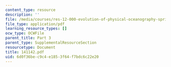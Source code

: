 ```yaml
---
content_type: resource
description: ''
file: /media/courses/res-12-000-evolution-of-physical-oceanography-spring-2007/6d0f36bec9c4e1853f64f7bdc6c22e20_141142.pdf
file_type: application/pdf
learning_resource_types: []
ocw_type: OCWFile
parent_title: Part 3
parent_type: SupplementalResourceSection
resourcetype: Document
title: 141142.pdf
uid: 6d0f36be-c9c4-e185-3f64-f7bdc6c22e20
---
```

